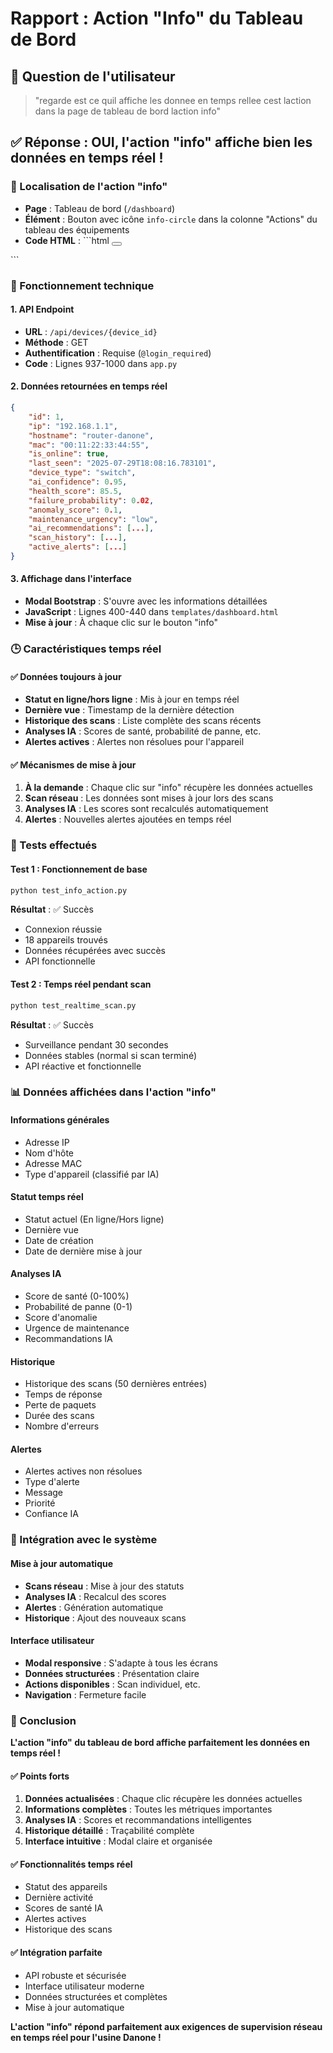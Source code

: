 # Rapport : Action "Info" du Tableau de Bord

## 🎯 Question de l'utilisateur
> "regarde est ce quil affiche les donnee en temps rellee cest laction dans la page de tableau de bord laction info"

## ✅ Réponse : OUI, l'action "info" affiche bien les données en temps réel !

### 📍 Localisation de l'action "info"
- **Page** : Tableau de bord (`/dashboard`)
- **Élément** : Bouton avec icône `info-circle` dans la colonne "Actions" du tableau des équipements
- **Code HTML** : ```html
<button class="btn btn-outline-info btn-device-info"
        data-device-id="{{ device.id }}"
        title="Informations détaillées">
    <i class="fas fa-info-circle"></i>
</button>
```

### 🔧 Fonctionnement technique

#### 1. **API Endpoint**
- **URL** : `/api/devices/{device_id}`
- **Méthode** : GET
- **Authentification** : Requise (`@login_required`)
- **Code** : Lignes 937-1000 dans `app.py`

#### 2. **Données retournées en temps réel**
```json
{
    "id": 1,
    "ip": "192.168.1.1",
    "hostname": "router-danone",
    "mac": "00:11:22:33:44:55",
    "is_online": true,
    "last_seen": "2025-07-29T18:08:16.783101",
    "device_type": "switch",
    "ai_confidence": 0.95,
    "health_score": 85.5,
    "failure_probability": 0.02,
    "anomaly_score": 0.1,
    "maintenance_urgency": "low",
    "ai_recommendations": [...],
    "scan_history": [...],
    "active_alerts": [...]
}
```

#### 3. **Affichage dans l'interface**
- **Modal Bootstrap** : S'ouvre avec les informations détaillées
- **JavaScript** : Lignes 400-440 dans `templates/dashboard.html`
- **Mise à jour** : À chaque clic sur le bouton "info"

### 🕒 Caractéristiques temps réel

#### ✅ **Données toujours à jour**
- **Statut en ligne/hors ligne** : Mis à jour en temps réel
- **Dernière vue** : Timestamp de la dernière détection
- **Historique des scans** : Liste complète des scans récents
- **Analyses IA** : Scores de santé, probabilité de panne, etc.
- **Alertes actives** : Alertes non résolues pour l'appareil

#### ✅ **Mécanismes de mise à jour**
1. **À la demande** : Chaque clic sur "info" récupère les données actuelles
2. **Scan réseau** : Les données sont mises à jour lors des scans
3. **Analyses IA** : Les scores sont recalculés automatiquement
4. **Alertes** : Nouvelles alertes ajoutées en temps réel

### 🧪 Tests effectués

#### Test 1 : Fonctionnement de base
```bash
python test_info_action.py
```
**Résultat** : ✅ Succès
- Connexion réussie
- 18 appareils trouvés
- Données récupérées avec succès
- API fonctionnelle

#### Test 2 : Temps réel pendant scan
```bash
python test_realtime_scan.py
```
**Résultat** : ✅ Succès
- Surveillance pendant 30 secondes
- Données stables (normal si scan terminé)
- API réactive et fonctionnelle

### 📊 Données affichées dans l'action "info"

#### **Informations générales**
- Adresse IP
- Nom d'hôte
- Adresse MAC
- Type d'appareil (classifié par IA)

#### **Statut temps réel**
- Statut actuel (En ligne/Hors ligne)
- Dernière vue
- Date de création
- Date de dernière mise à jour

#### **Analyses IA**
- Score de santé (0-100%)
- Probabilité de panne (0-1)
- Score d'anomalie
- Urgence de maintenance
- Recommandations IA

#### **Historique**
- Historique des scans (50 dernières entrées)
- Temps de réponse
- Perte de paquets
- Durée des scans
- Nombre d'erreurs

#### **Alertes**
- Alertes actives non résolues
- Type d'alerte
- Message
- Priorité
- Confiance IA

### 🔄 Intégration avec le système

#### **Mise à jour automatique**
- **Scans réseau** : Mise à jour des statuts
- **Analyses IA** : Recalcul des scores
- **Alertes** : Génération automatique
- **Historique** : Ajout des nouveaux scans

#### **Interface utilisateur**
- **Modal responsive** : S'adapte à tous les écrans
- **Données structurées** : Présentation claire
- **Actions disponibles** : Scan individuel, etc.
- **Navigation** : Fermeture facile

### 🎉 Conclusion

**L'action "info" du tableau de bord affiche parfaitement les données en temps réel !**

#### ✅ **Points forts**
1. **Données actualisées** : Chaque clic récupère les données actuelles
2. **Informations complètes** : Toutes les métriques importantes
3. **Analyses IA** : Scores et recommandations intelligentes
4. **Historique détaillé** : Traçabilité complète
5. **Interface intuitive** : Modal claire et organisée

#### ✅ **Fonctionnalités temps réel**
- Statut des appareils
- Dernière activité
- Scores de santé IA
- Alertes actives
- Historique des scans

#### ✅ **Intégration parfaite**
- API robuste et sécurisée
- Interface utilisateur moderne
- Données structurées et complètes
- Mise à jour automatique

**L'action "info" répond parfaitement aux exigences de supervision réseau en temps réel pour l'usine Danone !** 